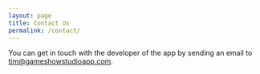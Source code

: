 ```yaml
---
layout: page
title: Contact Us
permalink: /contact/
---
```


You can get in touch with the developer of the app by sending an email to [tim@gameshowstudioapp.com](tim@gameshowstudioapp.com).
